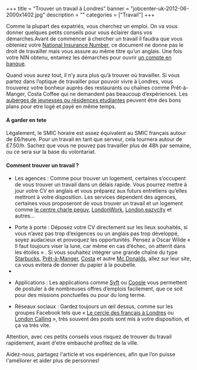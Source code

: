 +++
title = "Trouver un travail à Londres"
banner = "jobcenter-uk-2012-06-2000x1402.jpg"
description = ""
categories = ["Travail"]
+++


Comme la plupart des expatriés, vous cherchez un emploi. On va vous donner quelques petits conseils pour vous éclairer dans vos démarches.Avant de commencer à chercher un travail il faudra que vous obteniez votre <a href="/fr/blog/national-insurance-number">National Insurance Number</a>, ce document ne donne pas le droit de travailler mais vous assure au même titre qu’un anglais. Une fois votre NIN obtenu, entamez les démarches pour ouvrir <a href="/fr/blog/ouvrir-un-compte-en-banque-a-Londres">un compte en banque</a>.

Quand vous aurez tout, il n’y aura plus qu’à trouver où travailler. Si vous partez dans l’optique de travailler pour pouvoir vivre à Londres, vous trouverez votre bonheur auprès des restaurants ou chaînes comme Prêt-à-Manger, Costa Coffee qui ne demandent pas beaucoup d’expériences. Les <a href="/fr/blog/logement-a-londres">auberges de jeunesses ou résidences etudiantes</a> peuvent être des bons plans pour etre logé et payé en même temps.

#### A garder en tete

Légalement, le SMIC horaire est assez équivalent au SMIC français autour de £6/heure. Pour un travail en tant que serveur, cela tournera autour de £7.50/h. Sachez que vous ne pouvez pas travailler plus de 48h par semaine, ou ce sera sur la base du volontariat.

#### Comment trouver un travail ?

<ul><li>Les agences : Comme pour trouver un logement, certaines s’occupent de vous trouver un travail dans un délais rapide. Vous pourrez mettre à jour votre CV en anglais et vous préparez aux futurs entretiens qu’elles mettront à votre disposition. Les services dépendent des agences, certaines vous proposeront de vous trouver un travail et un logement comme <a href="http://www.centrecharlespeguy.com/">le centre charle peguy</a>, <a href="http://www.londonworkfr.com/">LondonWork</a>, <a href="http://london.eazycity.com/">London eazycity</a> et autres...</li></ul>

<ul><li>Porte à porte : Déposez votre CV directement sur les lieux souhaités, si vous n’avez pas trop d’exigences ou un anglais pas trop développé, soyez audacieux et provoquez les opportunités. Pensez a Oscar Wilde « Il faut toujours viser la lune, car même en cas d’échec, on atterrit dans les étoiles » . Si vous souhaitez intégrer une grande chaîne du type <a href="https://www.starbucks.co.uk/careers/working-at-starbucks">Starbucks</a>, <a href="https://pret.csod.com/ats/careersite/search.aspx?site=1&amp;c=pret">Prêt-à-Manger</a>, <a href="http://www.costacareers.co.uk/">Costa</a> et autre <a href="https://people.mcdonalds.co.uk/restaurant-opportunities/crew-member/">Mc Donalds</a>, allez sur leur site, ca vous evitera de donner du papier à la poubelle.</li><li>

</li></ul><ul><li>Applications : Les applications comme <a href="https://syftapp.com/">Syft</a> ou <a href="https://www.coople.com/uk/en/">Coople</a> vous permettent de postuler à de nombreuses offres d’emplois facilement, que ce soit pour des missions ponctuelles ou pour du long terme.</li></ul>

<ul><li>Réseaux sociaux : Gardez toujours un œil dessus, comme sur les groupes Facebook tels que « <a href="https://www.facebook.com/groups/LECERCLEDESFRANCAISALONDRES/">Le cercle des français à Londres</a> ou <a href="https://www.facebook.com/groups/soireelondoncalling/">London Calling</a> », très souvent des posts sont mis à votre disposition, et ça va très vite.</li></ul><div>Attention, avec ces petits conseils vous risquez de trouver du travail rapidement, avant d'etre embauché profitez de la ville.


Aidez-nous, partagez l'article et vos expériences, afin que l’on puisse l'améliorer et aider plus de personnes!</div></div>
